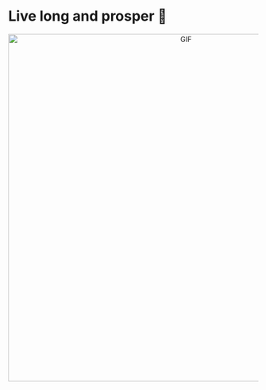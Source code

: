 # Live long and prosper 🖖

<div align="center">
<img hight="300" width="700" alt="GIF" align="center" src="https://s1.aigei.com/prevfiles/37964cf6b66545368e6c25037bf3e372.gif?e=2051020800&token=P7S2Xpzfz11vAkASLTkfHN7Fw-oOZBecqeJaxypL:s74bVpUeBoxCxvjHhRlJbVpvySU=">
</div>

</br>
</br>
</br>
